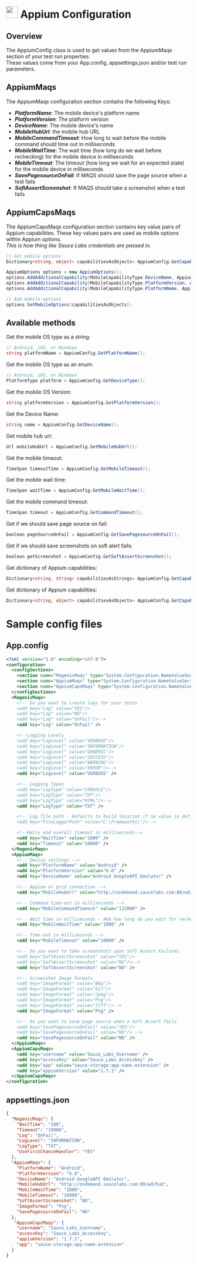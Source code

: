 # <img src="resources/maqslogo.ico" height="32" width="32"> Appium Configuration

## Overview
The AppiumConfig class is used to get values from the AppiumMaqs section of your test run properties.
<br>These values come from your App.config, appsettings.json and/or test run parameters.

## AppiumMaqs
The AppiumMaqs configuration section contains the following Keys:
* ***PlatformName***: The mobile device's platform name
* ***PlatformVersion***: The platform version
* ***DeviceName***: The mobile device's name 
* ***MobileHubUrl***: the mobile hub URL
* ***MobileCommandTimeout***: How long to wait before the mobile command should time out in milliseconds
* ***MobileWaitTime***: The wait time (how long do we wait before rechecking) for the mobile device in milliseconds
* ***MobileTimeout***: The timeout (how long we wait for an expected state) for the mobile device in milliseconds
* ***SavePagesourceOnFail***: If MAQS should save the page source when a test fails
* ***SoftAssertScreenshot***: If MAQS should take a screenshot when a test fails


## AppiumCapsMaqs
The AppiumCapsMaqs configuration section contains key value pairs of Appium capabilities. These key values pairs are used as mobile options within Appium options.  
*This is how thing like Sauce Labs credentials are passed in.*
```csharp
// Get mobile options
Dictionary<string, object> capabilitiesAsObjects= AppiumConfig.GetCapabilitiesAsObjects();

AppiumOptions options = new AppiumOptions();
options.AddAdditionalCapability(MobileCapabilityType.DeviceName, AppiumConfig.GetDeviceName());
options.AddAdditionalCapability(MobileCapabilityType.PlatformVersion, AppiumConfig.GetPlatformVersion());
options.AddAdditionalCapability(MobileCapabilityType.PlatformName, AppiumConfig.GetPlatformName().ToUpper());

// Add mobile options
options.SetMobileOptions(capabilitiesAsObjects);

```

## Available methods
Get the mobile OS type as a string:
```csharp
// Android, iOS, or Windows
string platformName = AppiumConfig.GetPlatformName();
```

Get the mobile OS type as an enum:
```csharp
// Android, iOS, or Windows
PlatformType platform = AppiumConfig.GetDeviceType();
```

Get the mobile OS Version:
```csharp
string platformVersion = AppiumConfig.GetPlatformVersion();
```

Get the Device Name:
```csharp
string name = AppiumConfig.GetDeviceName();
```

Get mobile hub url:
```csharp
Url mobileHubUrl = AppiumConfig.GetMobileHubUrl();
```

Get the mobile timeout:
```csharp
TimeSpan timeoutTime = AppiumConfig.GetMobileTimeout();
```

Get the mobile wait time:
```csharp
TimeSpan waitTime = AppiumConfig.GetMobileWaitTime();
```

Get the mobile command timeout:
```csharp
TimeSpan timeout = AppiumConfig.GetCommandTimeout();
```

Get if we should save page source on fail:
```csharp
boolean pageSourceOnFail = AppiumConfig.GetSavePagesourceOnFail();
```

Get if we should save screenshots on soft alert fails:
```csharp
boolean getScreenshot = AppiumConfig.GetSoftAssertScreenshot();
```

Get dictionary of Appium capabilities:
```csharp
Dictionary<string, string> capabilitiesAsStrings= AppiumConfig.GetCapabilitiesAsStrings();
```

Get dictionary of Appium capabilities:
```csharp
Dictionary<string, object> capabilitiesAsObjects= AppiumConfig.GetCapabilitiesAsObjects();
```

# Sample config files
## App.config
```xml
<?xml version="1.0" encoding="utf-8"?>
<configuration>
  <configSections>
    <section name="MagenicMaqs" type="System.Configuration.NameValueSectionHandler" />
    <section name="AppiumMaqs" type="System.Configuration.NameValueSectionHandler" />
    <section name="AppiumCapsMaqs" type="System.Configuration.NameValueSectionHandler" />
  </configSections>
  <MagenicMaqs>
    <!-- Do you want to create logs for your tests
    <add key="Log" value="YES"/>
    <add key="Log" value="NO"/>
    <add key="Log" value="OnFail"/>-->
    <add key="Log" value="OnFail" />

    <!--Logging Levels
    <add key="LogLevel" value="VERBOSE"/>
    <add key="LogLevel" value="INFORMATION"/>
    <add key="LogLevel" value="GENERIC"/>
    <add key="LogLevel" value="SUCCESS"/>
    <add key="LogLevel" value="WARNING"/>
    <add key="LogLevel" value="ERROR"/>-->
    <add key="LogLevel" value="VERBOSE" />

    <!-- Logging Types
    <add key="LogType" value="CONSOLE"/>
    <add key="LogType" value="TXT"/>
    <add key="LogType" value="HTML"/>-->
    <add key="LogType" value="TXT" />

    <!-- Log file path - Defaults to build location if no value is defined
    <add key="FileLoggerPath" value="C:\Frameworks\"/>-->

    <!--Retry and overall timeout in milliseconds-->
    <add key="WaitTime" value="1000" />
    <add key="Timeout" value="10000" />
  </MagenicMaqs>
  <AppiumMaqs>
    <!-- Device settings -->
    <add key="PlatformName" value="Android" />
    <add key="PlatformVersion" value="6.0" />
    <add key="DeviceName" value="Android GoogleAPI Emulator" />

    <!-- Appium or grid connection -->
    <add key="MobileHubUrl" value="http://ondemand.saucelabs.com:80/wd/hub" />

    <!-- Command time-out in milliseconds -->
    <add key="MobileCommandTimeout" value="122000" />

    <!-- Wait time in milliseconds - AKA how long do you wait for rechecking something -->
    <add key="MobileWaitTime" value="1000" />

    <!-- Time-out in milliseconds -->
    <add key="MobileTimeout" value="10000" />

    <!-- Do you want to take screenshots upon Soft Assert Failures
    <add key="SoftAssertScreenshot" value="YES"/>
    <add key="SoftAssertScreenshot" value="NO"/>-->
    <add key="SoftAssertScreenshot" value="NO" />

    <!-- Screenshot Image Formats
    <add key="ImageFormat" value="Bmp"/>
    <add key="ImageFormat" value="Gif"/>
    <add key="ImageFormat" value="Jpeg"/>
    <add key="ImageFormat" value="Png"/>
    <add key="ImageFormat" value="Tiff"/>-->
    <add key="ImageFormat" value="Png" />

    <!-- Do you want to save page source when a Soft Assert fails
    <add key="SavePagesourceOnFail" value="YES"/>
    <add key="SavePagesourceOnFail" value="NO"/> -->
    <add key="SavePagesourceOnFail" value="NO" />
  </AppiumMaqs>
  <AppiumCapsMaqs>
    <add key="username" value="Sauce_Labs_Username" />
    <add key="accessKey" value="Sauce_Labs_Accesskey" />
    <add key="app" value="sauce-storage:app-name.extension" />
    <add key="appiumVersion" value="1.7.1" />
  </AppiumCapsMaqs>
</configuration>
```

## appsettings.json
```json
{
  "MagenicMaqs": {
    "WaitTime": "100",
    "Timeout": "10000",
    "Log": "OnFail",
    "LogLevel": "INFORMATION",
    "LogType": "TXT",
    "UseFirstChanceHandler": "YES"
  },
  "AppiumMaqs": {
    "PlatformName": "Android",
    "PlatformVersion": "6.0",
    "DeviceName": "Android GoogleAPI Emulator",
    "MobileHubUrl": "http://ondemand.saucelabs.com:80/wd/hub",
    "MobileWaitTime": "1000",
    "MobileTimeout": "10000",
    "SoftAssertScreenshot": "NO",
    "ImageFormat": "Png",
    "SavePagesourceOnFail": "NO"
  },
   "AppiumCapsMaqs": {
    "username": "Sauce_Labs_Username",
    "accessKey": "Sauce_Labs_Accesskey",
    "appiumVersion": "1.7.1",
    "app": "sauce-storage:app-name.extension"
  }
}
```